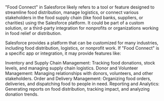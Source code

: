 "Food Connect" in Salesforce likely refers to a tool or feature designed to streamline food distribution, manage logistics, or connect various stakeholders in the food supply chain (like food banks, suppliers, or charities) using the Salesforce platform. It could be part of a custom solution, or a third-party integration for nonprofits or organizations working in food relief or distribution.

Salesforce provides a platform that can be customized for many industries, including food distribution, logistics, or nonprofit work. If "Food Connect" is a specific app or integration, it may provide features like:

  Inventory and Supply Chain Management: Tracking food donations, stock levels, and managing supply chain logistics.
  Donor and Volunteer Management: Managing relationships with donors, volunteers, and other stakeholders.
  Order and Delivery Management: Organizing food orders, deliveries, and dispatching food to people in need.
  Reporting and Analytics: Generating reports on food distribution, tracking impact, and analyzing donation trends.
